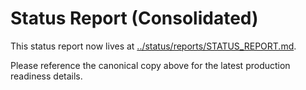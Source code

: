 # Status Report (Consolidated)

This status report now lives at [../status/reports/STATUS_REPORT.md](../../status/reports/STATUS_REPORT.md).

Please reference the canonical copy above for the latest production readiness details.
